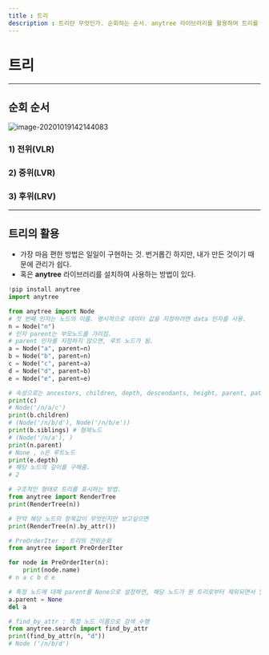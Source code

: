 ```yaml
---
title : 트리
description : 트리란 무엇인가. 순회하는 순서. anytree 라이브러리를 활용하여 트리를 그려보자.
---
```


# 트리

---

## 순회 순서

![image-20201019142144083](C:\Users\mh\Desktop\typora_images\image-20201019142144083.png)

### 1) 전위(VLR)

### 2) 중위(LVR)

### 3) 후위(LRV)

---

## 트리의 활용

- 가장 마음 편한 방법은 일일이 구현하는 것. 번거롭긴 하지만, 내가 만든 것이기 때문에 관리가 쉽다.
- 혹은 **anytree** 라이브러리를 설치하여 사용하는 방법이 있다. 

```python
!pip install anytree
import anytree

from anytree import Node
# 첫 번째 인자는 노드의 이름. 명시적으로 데이터 값을 지정하려면 data 인자를 사용.
n = Node("n") 
# 인자 parent는 부모노드를 가리킴.
# parent 인자를 지정하지 않으면, 루트 노드가 됨.
a = Node("a", parent=n)
b = Node("b", parent=n)
c = Node("c", parent=a)
d = Node("d", parent=b)
e = Node("e", parent=e)
```

```python
# 속성으로는 ancestors, children, depth, descendants, height, parent, path, siblings 등이 있다.
print(c)
# Node('/n/a/c')
print(b.children)
# (Node('/n/b/d'), Node('/n/b/e'))
print(b.siblings) # 형제노드
# (Node('/n/a'), )
print(n.parent)
# None , n은 루트노드
print(e.depth)
# 해당 노드의 깊이를 구해줌.
# 2
```

```python
# 구조적인 형태로 트리를 표시하는 방법.
from anytree import RenderTree
print(RenderTree(n))

# 만약 해당 노드의 항목값이 무엇인지만 보고싶으면
print(RenderTree(n).by_attr())
```

```python
# PreOrderIter : 트리의 전위순회
from anytree import PreOrderIter

for node in PreOrderIter(n):
	print(node.name)
# n a c b d e
```

```python
# 특정 노드에 대해 parent를 None으로 설정하면, 해당 노드가 원 트리로부터 제외되면서 별도의 트리로 간주됨.
a.parent = None
del a

# find_by_attr : 특정 노드 이름으로 검색 수행
from anytree.search import find_by_attr
print(find_by_attr(n, "d"))
# Node ('/n/b/d')
```

